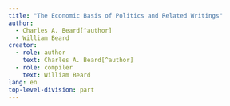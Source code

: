 ```yaml
---
title: "The Economic Basis of Politics and Related Writings"
author:
  - Charles A. Beard[^author]
  - William Beard
creator:
  - role: author
    text: Charles A. Beard[^author]
  - role: compiler
    text: William Beard
lang: en
top-level-division: part
---
```


[^author]: Charles Austin Beard was born in Knightstown, Indiana,
in 1874. He received his Ph.B. from DePauw and his
Ph.D. from Columbia University, where he was Professor
of Politics from 1907 to 1917. From 1917 to 1922 he was
Director of the Training School for Public Service in New
York City. He is the author of many books on history,
government, and politics, some of which were written in
collaboration with his wife, Mary Ritter Beard. He died
September 1, 1948, in New Haven, Connecticut.
